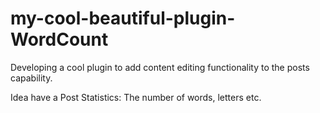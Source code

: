 # my-cool-beautiful-plugin-WordCount
Developing a cool plugin to add content editing functionality to the posts capability.

Idea have a Post Statistics: The number of words, letters etc.
